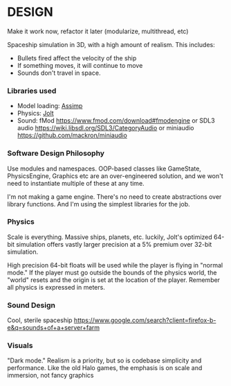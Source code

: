 # DESIGN

Make it work now, refactor it later (modularize, multithread, etc)

Spaceship simulation in 3D, with a high amount of realism. This includes:
* Bullets fired affect the velocity of the ship
* If something moves, it will continue to move
* Sounds don't travel in space.

### Libraries used
* Model loading: [Assimp](https://learnopengl.com/Model-Loading/Assimp)
* Physics: [Jolt](https://jrouwe.github.io/JoltPhysics/)
* Sound: fMod https://www.fmod.com/download#fmodengine or SDL3 audio https://wiki.libsdl.org/SDL3/CategoryAudio or miniaudio https://github.com/mackron/miniaudio
### Software Design Philosophy
Use modules and namespaces. OOP-based classes like GameState, PhysicsEngine, Graphics etc are an over-engineered solution, and we won't need to instantiate multiple of these at any time.

I'm not making a game engine. There's no need to create abstractions over library functions. And I'm using the simplest libraries for the job.

### Physics
Scale is everything. Massive ships, planets, etc. luckily, Jolt's optimized 64-bit simulation offers vastly larger precision at a 5% premium over 32-bit simulation.

High precision 64-bit floats will be used while the player is flying in "normal mode." If the player must go outside the bounds of the physics world, the "world" resets and the origin is set at the location of the player. Remember all physics is expressed in meters.

### Sound Design
Cool, sterile spaceship
https://www.google.com/search?client=firefox-b-e&q=sounds+of+a+server+farm

### Visuals
"Dark mode." Realism is a priority, but so is codebase simplicity and performance. Like the old Halo games, the emphasis is on scale and immersion, not fancy graphics
